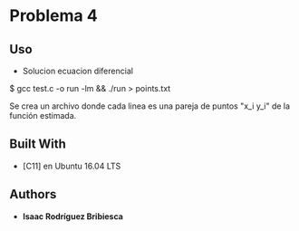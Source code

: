 # Problema 4

## Uso

* Solucion ecuacion diferencial

$ gcc test.c -o run -lm && ./run > points.txt

Se crea un archivo donde cada linea es una pareja de puntos "x_i y_i" de la función estimada.

## Built With

* [C11] en Ubuntu 16.04 LTS

## Authors

* **Isaac Rodríguez Bribiesca**

